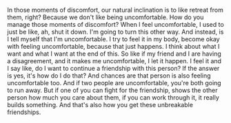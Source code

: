  In those moments of discomfort, our natural inclination is to like retreat from them, right? Because we don't like being uncomfortable. How do you manage those moments of discomfort? When I feel uncomfortable, I used to just be like, ah, shut it down. I'm going to turn this other way. And instead, is I tell myself that I'm uncomfortable. I try to feel it in my body, become okay with feeling uncomfortable, because that just happens. I think about what I want and what I want at the end of this. So like if my friend and I are having a disagreement, and it makes me uncomfortable, I let it happen. I feel it and I say like, do I want to continue a friendship with this person? If the answer is yes, it's how do I do that? And chances are that person is also feeling uncomfortable too. And if two people are uncomfortable, you're both going to run away. But if one of you can fight for the friendship, shows the other person how much you care about them, if you can work through it, it really builds something. And that's also how you get these unbreakable friendships.